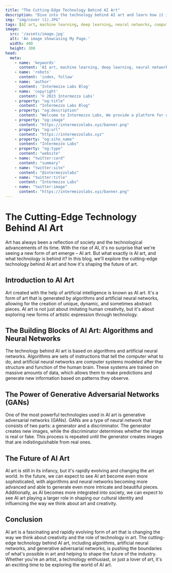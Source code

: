 ```yaml
---
title: "The Cutting-Edge Technology Behind AI Art"
description: "Dive into the technology behind AI art and learn how it is driving innovation in this exciting field. Discover the latest developments and how they are shaping the future of AI art."
img: "img/cover (1).JPG"
tags: [AI art, machine learning, deep learning, neural networks, computer vision, generative adversarial networks, computer graphics, artificial intelligence, natural language processing, deep reinforcement learning]
image:
  src: '/assets/image.jpg'
  alt: 'An image showcasing My Page.'
  width: 400
  height: 300
head:
  meta:
    - name: 'keywords'
      content: 'AI art, machine learning, deep learning, neural networks, computer vision, generative adversarial networks, computer graphics, artificial intelligence, natural language processing, deep reinforcement learning'
    - name: 'robots'
      content: 'index, follow'
    - name: 'author'
      content: 'Intermezzo Labs Blog'
    - name: 'copyright'
      content: '© 2023 Intermezzo Labs'
    - property: "og:title"
      content: "Intermezzo Labs Blog"
    - property: "og:description"
      content: "Welcome to Intermezzo Labs, We provide a platform for users to create, manage and trade digital assets. These platforms can be used for a variety of purposes, such as gaming, collectibles, and e-commerce. Intermezzo Labs is for anyone who wants to leverage blockchain technology."
    - property: "og:image"
      content: "https://intermezzolabs.xyz/banner.png"
    - property: "og:url"
      content: "https://intermezzolabs.xyz"
    - property: "og:site_name"
      content: "Intermezzo Labs"
    - property: "og:type"
      content: "website"
    - name: "twitter:card"
      content: "summary"
    - name: "twitter:site"
      content: "@intermezzolabs"
    - name: "twitter:title"
      content: "Intermezzo Labs"
    - name: "twitter:image"
      content: "https://intermezzolabs.xyz/banner.png"
---
```


# The Cutting-Edge Technology Behind AI Art

Art has always been a reflection of society and the technological advancements of its time. With the rise of AI, it's no surprise that we're seeing a new form of art emerge – AI art. But what exactly is AI art, and what technology is behind it? In this blog, we'll explore the cutting-edge technology behind AI art and how it's shaping the future of art.

## Introduction to AI Art

Art created with the help of artificial intelligence is known as AI art. It's a form of art that is generated by algorithms and artificial neural networks, allowing for the creation of unique, dynamic, and sometimes abstract pieces. AI art is not just about imitating human creativity, but it's about exploring new forms of artistic expression through technology.

## The Building Blocks of AI Art: Algorithms and Neural Networks

The technology behind AI art is based on algorithms and artificial neural networks. Algorithms are sets of instructions that tell the computer what to do, and artificial neural networks are computer systems modeled after the structure and function of the human brain. These systems are trained on massive amounts of data, which allows them to make predictions and generate new information based on patterns they observe.

## The Power of Generative Adversarial Networks (GANs)

One of the most powerful technologies used in AI art is generative adversarial networks (GANs). GANs are a type of neural network that consists of two parts: a generator and a discriminator. The generator creates new images, while the discriminator determines whether the image is real or fake. This process is repeated until the generator creates images that are indistinguishable from real ones.

## The Future of AI Art

AI art is still in its infancy, but it's rapidly evolving and changing the art world. In the future, we can expect to see AI art become even more sophisticated, with algorithms and neural networks becoming more advanced and able to generate even more intricate and beautiful pieces. Additionally, as AI becomes more integrated into society, we can expect to see AI art playing a larger role in shaping our cultural identity and influencing the way we think about art and creativity.

## Conclusion

AI art is a fascinating and rapidly evolving form of art that is changing the way we think about creativity and the role of technology in art. The cutting-edge technology behind AI art, including algorithms, artificial neural networks, and generative adversarial networks, is pushing the boundaries of what's possible in art and helping to shape the future of the industry. Whether you're an artist, a technology enthusiast, or just a lover of art, it's an exciting time to be exploring the world of AI art.
